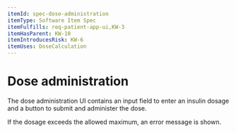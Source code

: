 ```yaml
---
itemId: spec-dose-administration
itemType: Software Item Spec
itemFulfills: req-patient-app-ui,KW-3
itemHasParent: KW-10
itemIntroducesRisk: KW-6
itemUses: DoseCalculation
---
```


# Dose administration

The dose administration UI contains an input field to enter an insulin dosage and a button to submit and administer the dose.

If the dosage exceeds the allowed maximum, an error message is shown.
